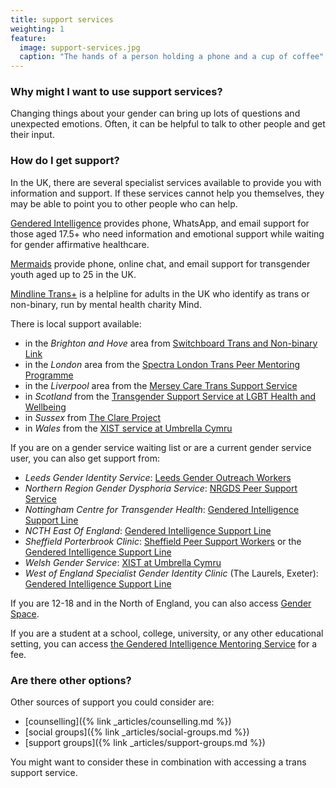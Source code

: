 ```yaml
---
title: support services
weighting: 1
feature:
  image: support-services.jpg
  caption: "The hands of a person holding a phone and a cup of coffee"
---
```


### Why might I want to use support services?

Changing things about your gender can bring up lots of questions and unexpected emotions. Often, it can be helpful to talk to other people and get their input.

### How do I get support?

In the UK, there are several specialist services available to provide you with information and support. If these services cannot help you themselves, they may be able to point you to other people who can help.

[Gendered Intelligence](http://genderedintelligence.co.uk/projects/supportline) provides phone, WhatsApp, and email support for those aged 17.5+ who need information and emotional support while waiting for gender affirmative healthcare.

[Mermaids](https://mermaidsuk.org.uk/contact-us/) provide phone, online chat, and email support for transgender youth aged up to 25 in the UK.

[Mindline Trans+](https://www.mindinsomerset.org.uk/our-services/adult-one-to-one-support/mindline-trans/) is a helpline for adults in the UK who identify as trans or non-binary, run by mental health charity Mind.

There is local support available:

- in the *Brighton and Hove* area from [Switchboard Trans and Non-binary Link](https://www.switchboard.org.uk/what-we-do/trans-and-non-binary-link/)
- in the *London* area from the [Spectra London Trans Peer Mentoring Programme](https://spectra-london.org.uk/trans-gender-services/trans-peer-mentoring/)
- in the *Liverpool* area from the [Mersey Care Trans Support Service](https://www.merseycare.nhs.uk/our-services/liverpool/trans-support-service)
- in *Scotland* from the [Transgender Support Service at LGBT Health and Wellbeing](https://www.lgbthealth.org.uk/services-support/trans/individual-support/)
- in *Sussex* from [The Clare Project](https://clareproject.org.uk/1-1-support/)
- in *Wales* from the [XIST service at Umbrella Cymru](https://www.umbrellacymru.co.uk/request-support/)

If you are on a gender service waiting list or are a current gender service user, you can also get support from:

- *Leeds Gender Identity Service*: [Leeds Gender Outreach Workers](https://www.mesmac.co.uk/our-services/leeds/trans-non-binary-gender-outreach-workers)
- *Northern Region Gender Dysphoria Service*: [NRGDS Peer Support Service](https://www.cntw.nhs.uk/services/northern-region-gender-dysphoria-service-specialist-service-walkergate-park/peer-support-service/)
- *Nottingham Centre for Transgender Health*: [Gendered Intelligence Support Line](http://genderedintelligence.co.uk/projects/supportline)
- *NCTH East Of England*: [Gendered Intelligence Support Line](http://genderedintelligence.co.uk/projects/supportline)
- *Sheffield Porterbrook Clinic*: [Sheffield Peer Support Workers](https://www.shsc.nhs.uk/gender-services-peer-support-team) or the [Gendered Intelligence Support Line](http://genderedintelligence.co.uk/projects/supportline)
- *Welsh Gender Service*: [XIST at Umbrella Cymru](https://www.umbrellacymru.co.uk/request-support/)
- *West of England Specialist Gender Identity Clinic* (The Laurels, Exeter): [Gendered Intelligence Support Line](http://genderedintelligence.co.uk/projects/supportline)

If you are 12-18 and in the North of England, you can also access [Gender Space](https://www.barnardos.org.uk/what-we-do/services/positive-identities-gender-space).

If you are a student at a school, college, university, or any other educational setting, you can access [the Gendered Intelligence Mentoring Service](https://genderedintelligence.co.uk/professionals/mentoring.html) for a fee.

### Are there other options?

Other sources of support you could consider are:

*   [counselling]({% link _articles/counselling.md %})
*   [social groups]({% link _articles/social-groups.md %})
*   [support groups]({% link _articles/support-groups.md %})

You might want to consider these in combination with accessing a trans support service.